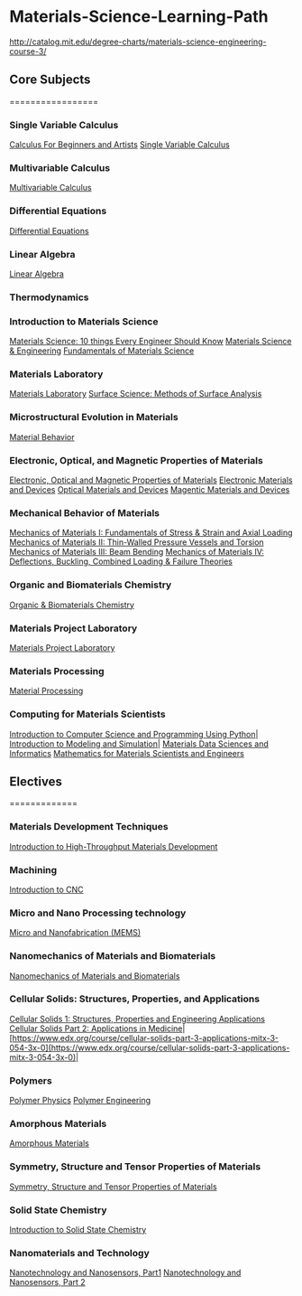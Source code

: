 # Materials-Science-Learning-Path
http://catalog.mit.edu/degree-charts/materials-science-engineering-course-3/

## Core Subjects
=================

### Single Variable Calculus
[Calculus For Beginners and Artists](http://www-math.mit.edu/~djk/calculus_beginners/)
[Single Variable Calculus](https://ocw.mit.edu/courses/mathematics/18-01sc-single-variable-calculus-fall-2010/)

### Multivariable Calculus
[Multivariable Calculus](https://ocw.mit.edu/courses/mathematics/18-02sc-multivariable-calculus-fall-2010/)

### Differential Equations
[Differential Equations](https://ocw.mit.edu/courses/mathematics/18-03sc-differential-equations-fall-2011/)

### Linear Algebra
[Linear Algebra](https://ocw.mit.edu/courses/mathematics/18-06sc-linear-algebra-fall-2011/)

### Thermodynamics


### Introduction to Materials Science
[Materials Science: 10 things Every Engineer Should Know](https://www.coursera.org/learn/materials-science)
[Materials Science & Engineering](https://www.edx.org/course/materials-science-engineering-misisx-mse1x#!)
[Fundamentals of Materials Science](https://ocw.mit.edu/courses/materials-science-and-engineering/3-012-fundamentals-of-materials-science-fall-2005/)

### Materials Laboratory
[Materials Laboratory](https://ocw.mit.edu/courses/materials-science-and-engineering/3-014-materials-laboratory-fall-2006/)
[Surface Science: Methods of Surface Analysis](https://www.edx.org/course/surface-science-methods-surface-analysis-mephix-mephi006x#!)

### Microstructural Evolution in Materials
[Material Behavior](https://www.coursera.org/learn/material-behavior)

### Electronic, Optical, and Magnetic Properties of Materials
[Electronic, Optical and Magnetic Properties of Materials](https://ocw.mit.edu/courses/materials-science-and-engineering/3-024-electronic-optical-and-magnetic-properties-of-materials-spring-2013/)
[Electronic Materials and Devices](https://www.edx.org/course/electronic-materials-devices-mitx-3-15-1x-0)
[Optical Materials and Devices](https://www.edx.org/course/optical-materials-devices-mitx-3-15-2x-0#!)
[Magentic Materials and Devices](https://www.edx.org/course/magnetic-materials-devices-mitx-3-15-3x-0#!)

### Mechanical Behavior of Materials
[Mechanics of Materials I: Fundamentals of Stress & Strain and Axial Loading](https://www.coursera.org/learn/mechanics-1)
[Mechanics of Materials II: Thin-Walled Pressure Vessels and Torsion](https://www.coursera.org/learn/mechanics2)
[Mechanics of Materials III: Beam Bending](https://www.coursera.org/learn/beam-bending)
[Mechanics of Materials IV: Deflections, Buckling, Combined Loading & Failure Theories](https://www.coursera.org/learn/materials-structures)

### Organic and Biomaterials Chemistry
[Organic & Biomaterials Chemistry](https://ocw.mit.edu/courses/materials-science-and-engineering/3-034-organic-biomaterials-chemistry-fall-2005/)

### Materials Project Laboratory 
[Materials Project Laboratory](https://ocw.mit.edu/courses/materials-science-and-engineering/3-042-materials-project-laboratory-spring-2008/index.htm)

### Materials Processing 
[Material Processing](https://www.coursera.org/learn/material-science-engineering)

### Computing for Materials Scientists
[Introduction to Computer Science and Programming Using Python](https://www.edx.org/course/introduction-computer-science-mitx-6-00-1x-11)|
[Introduction to Modeling and Simulation](https://ocw.mit.edu/courses/materials-science-and-engineering/3-021j-introduction-to-modeling-and-simulation-spring-2012/index.htm)|
[Materials Data Sciences and Informatics](https://www.coursera.org/learn/material-informatics)
[Mathematics for Materials Scientists and Engineers](https://ocw.mit.edu/courses/materials-science-and-engineering/3-016-mathematics-for-materials-scientists-and-engineers-fall-2005/index.htm)




## Electives
=============

### Materials Development Techniques
[Introduction to High-Throughput Materials Development](https://www.coursera.org/learn/high-throughput)

### Machining
[Introduction to CNC](https://www.edx.org/course/introduction-computer-numerical-control-tenarisuniversity-cnc101x#!)

### Micro and Nano Processing technology
[Micro and Nanofabrication (MEMS)](https://www.edx.org/course/micro-nanofabrication-mems-epflx-memsx-0#!)

### Nanomechanics of Materials and Biomaterials
[Nanomechanics of Materials and Biomaterials](https://ocw.mit.edu/courses/materials-science-and-engineering/3-052-nanomechanics-of-materials-and-biomaterials-spring-2007/)

### Cellular Solids: Structures, Properties, and Applications
[Cellular Solids 1: Structures, Properties and Engineering Applications](https://www.edx.org/course/cellular-solids-1-structures-properties-mitx-3-054-1x-0)
[Cellular Solids Part 2: Applications in Medicine](https://www.edx.org/course/cellular-solids-part-2-applications-mitx-3-054-2x-0)|
[https://www.edx.org/course/cellular-solids-part-3-applications-mitx-3-054-3x-0](https://www.edx.org/course/cellular-solids-part-3-applications-mitx-3-054-3x-0)|

### Polymers
[Polymer Physics](https://ocw.mit.edu/courses/materials-science-and-engineering/3-063-polymer-physics-spring-2007/)
[Polymer Engineering](https://ocw.mit.edu/courses/materials-science-and-engineering/3-064-polymer-engineering-fall-2003/)

### Amorphous Materials
[Amorphous Materials](https://ocw.mit.edu/courses/materials-science-and-engineering/3-071-amorphous-materials-fall-2015/)

### Symmetry, Structure and Tensor Properties of Materials
[Symmetry, Structure and Tensor Properties of Materials](https://www.edx.org/course/symmetry-structure-tensor-properties-mitx-3-072x#!)


### Solid State Chemistry
[Introduction to Solid State Chemistry](https://www.edx.org/course/introduction-solid-state-chemistry-mitx-3-091x-5)

### Nanomaterials and Technology
[Nanotechnology and Nanosensors, Part1](https://www.coursera.org/learn/nanotechnology1)
[Nanotechnology and Nanosensors, Part 2](https://www.coursera.org/learn/nanotechnology2)




